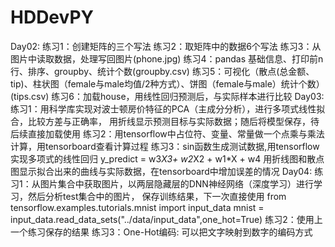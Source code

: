 # HDDevPY
Day02:
练习1：创建矩阵的三个写法
练习2：取矩阵中的数据6个写法
练习3：从图片中读取数据，处理写回图片(phone.jpg)
练习4：pandas 基础信息、打印前n行、排序、groupby、统计个数(groupby.csv)
练习5：可视化（散点(总金额、tip)、柱状图（female与male均值/2种方式）、饼图（female与male）统计个数）(tips.csv)
练习6：加载house，用线性回归预测后，与实际样本进行比较
Day03:
练习1：用科学库实现对波士顿房价特征的PCA（主成分分析），进行多项式线性拟合，比较方差与正确率，
用折线显示预测目标与实际数据；随后将模型保存，待后续直接加载使用
练习2：用tensorflow中占位符、变量、常量做一个点乘与乘法计算，用tensorboard查看计算过程
练习3：sin函数生成测试数据,用tensorflow实现多项式的线性回归  y_predict = w3*X3+ w2*X2 + w1*X + w4
用折线图和散点图显示拟合出来的曲线与实际数据，在tensorboard中增加误差的情况
Day04:
练习1：从图片集合中获取图片，以两层隐藏层的DNN神经网络（深度学习）进行学习，然后分析test集合中的图片，
保存训练结果，下一次直接使用
from tensorflow.examples.tutorials.mnist import input_data
mnist = input_data.read_data_sets("../data/input_data",one_hot=True)
练习2：使用上一个练习保存的结果
练习3：One-Hot编码: 可以把文字映射到数字的编码方式